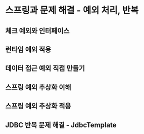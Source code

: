 # 스프링과 문제 해결 - 예외 처리, 반복

## 체크 예외와 인터페이스

## 런타임 예외 적용

## 데이터 접근 예외 직접 만들기

## 스프링 예외 추상화 이해

## 스프링 예외 추상화 적용

## JDBC 반목 문제 해결 - JdbcTemplate
